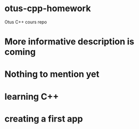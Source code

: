# otus-cpp-homework
Otus C++ cours repo 

# More informative description is coming
# Nothing to mention yet

# learning C++
# creating a first app
